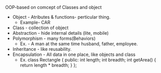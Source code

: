 OOP-based on comcept of Classes and object
* Object - Atributes & functions- perticular thing.
	 * Example- CAR
* Class - collection of object
* Abstraction - hide internal details (lite, mobile)
* Polymorphism - many forms(Behaviors)
	* Ex. - A man at the same time husband, father, employee.
* Inheritance - like reusability.
* Encapsulation - All data in one place, like objects and class
	* Ex. 	class Rectangle { public: int length; int breadth; int getArea() 
				{ return length \* breadth; } }; 
	
